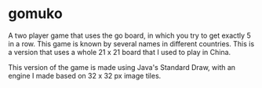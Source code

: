 # gomuko
A two player game that uses the go board, in which you try to get exactly 5 in a row.
This game is known by several names in different countries.  This is a version that uses 
a whole 21 x 21 board that I used to play in China.

This version of the game is made using Java's Standard Draw, with an engine I made based
on 32 x 32 px image tiles.  
